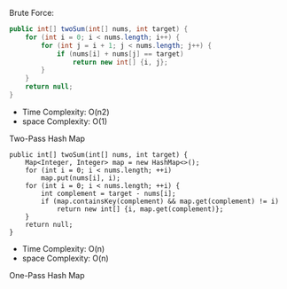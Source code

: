 Brute Force:
```java
public int[] twoSum(int[] nums, int target) {
    for (int i = 0; i < nums.length; i++) {
        for (int j = i + 1; j < nums.length; j++) {
            if (nums[i] + nums[j] == target)
                return new int[] {i, j};
        }
    }
    return null;
}
```
* Time Complexity: O(n2)
* space Complexity: O(1)

Two-Pass Hash Map
```
public int[] twoSum(int[] nums, int target) {
    Map<Integer, Integer> map = new HashMap<>();
    for (int i = 0; i < nums.length; ++i) 
        map.put(nums[i], i);
    for (int i = 0; i < nums.length; ++i) {
        int complement = target - nums[i];
        if (map.containsKey(complement) && map.get(complement) != i)
            return new int[] {i, map.get(complement)};
    }
    return null;
}
```
* Time Complexity: O(n)
* space Complexity: O(n)

One-Pass Hash Map
